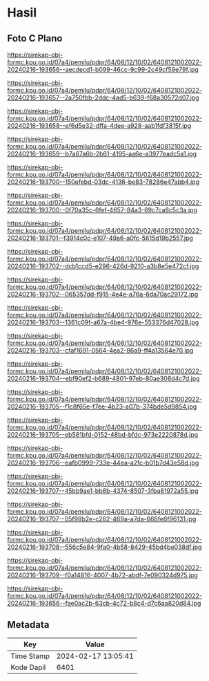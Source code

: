 # Hasil

## Foto C Plano

https://sirekap-obj-formc.kpu.go.id/07a4/pemilu/pdpr/64/08/12/10/02/6408121002022-20240216-193656--aecdecd1-b099-46cc-9c99-2c49cf59e79f.jpg

https://sirekap-obj-formc.kpu.go.id/07a4/pemilu/pdpr/64/08/12/10/02/6408121002022-20240216-193657--2a750fbb-2ddc-4ad5-b639-f68a30572d07.jpg

https://sirekap-obj-formc.kpu.go.id/07a4/pemilu/pdpr/64/08/12/10/02/6408121002022-20240216-193658--ef6d5e32-dffa-4dee-a928-aab1fdf3815f.jpg

https://sirekap-obj-formc.kpu.go.id/07a4/pemilu/pdpr/64/08/12/10/02/6408121002022-20240216-193659--b7a67a6b-2b61-4195-aa6e-a3977eadc5a1.jpg

https://sirekap-obj-formc.kpu.go.id/07a4/pemilu/pdpr/64/08/12/10/02/6408121002022-20240216-193700--150efebd-03dc-4136-be83-78286e47abb4.jpg

https://sirekap-obj-formc.kpu.go.id/07a4/pemilu/pdpr/64/08/12/10/02/6408121002022-20240216-193700--0f70a35c-6fef-4657-84a3-69c7ca8c5c3a.jpg

https://sirekap-obj-formc.kpu.go.id/07a4/pemilu/pdpr/64/08/12/10/02/6408121002022-20240216-193701--f3914c0c-e107-49a6-a0fc-5615d19b2557.jpg

https://sirekap-obj-formc.kpu.go.id/07a4/pemilu/pdpr/64/08/12/10/02/6408121002022-20240216-193702--dcb1ccd5-e296-426d-9210-a3b8e5e472cf.jpg

https://sirekap-obj-formc.kpu.go.id/07a4/pemilu/pdpr/64/08/12/10/02/6408121002022-20240216-193702--065357dd-f915-4e4e-a76a-6da70ac29172.jpg

https://sirekap-obj-formc.kpu.go.id/07a4/pemilu/pdpr/64/08/12/10/02/6408121002022-20240216-193703--1361c09f-a67a-4be4-976e-553376d47028.jpg

https://sirekap-obj-formc.kpu.go.id/07a4/pemilu/pdpr/64/08/12/10/02/6408121002022-20240216-193703--cfaf1691-0564-4ea2-86a9-ff4a13564e70.jpg

https://sirekap-obj-formc.kpu.go.id/07a4/pemilu/pdpr/64/08/12/10/02/6408121002022-20240216-193704--ebf90ef2-b689-4801-97eb-80ae306d4c7d.jpg

https://sirekap-obj-formc.kpu.go.id/07a4/pemilu/pdpr/64/08/12/10/02/6408121002022-20240216-193705--f1c8f65e-f7ee-4b23-a07b-374bde5d9854.jpg

https://sirekap-obj-formc.kpu.go.id/07a4/pemilu/pdpr/64/08/12/10/02/6408121002022-20240216-193705--eb581bfd-0152-48bd-bfdc-973e2220878d.jpg

https://sirekap-obj-formc.kpu.go.id/07a4/pemilu/pdpr/64/08/12/10/02/6408121002022-20240216-193706--eafb0999-733e-44ea-a2fc-b01b7d43e58d.jpg

https://sirekap-obj-formc.kpu.go.id/07a4/pemilu/pdpr/64/08/12/10/02/6408121002022-20240216-193707--45bb9ae1-bb8b-4374-8507-3fba81972a55.jpg

https://sirekap-obj-formc.kpu.go.id/07a4/pemilu/pdpr/64/08/12/10/02/6408121002022-20240216-193707--05f98b2e-c262-469a-a7da-666fe6f96131.jpg

https://sirekap-obj-formc.kpu.go.id/07a4/pemilu/pdpr/64/08/12/10/02/6408121002022-20240216-193708--556c5e84-9fa0-4b58-8429-45bd4be038df.jpg

https://sirekap-obj-formc.kpu.go.id/07a4/pemilu/pdpr/64/08/12/10/02/6408121002022-20240216-193709--f0a14816-4007-4b72-abdf-7e090324d975.jpg

https://sirekap-obj-formc.kpu.go.id/07a4/pemilu/pdpr/64/08/12/10/02/6408121002022-20240216-193656--fae0ac2b-63cb-4c72-b8c4-d7c6aa820d84.jpg


## Metadata

| Key        | Value               |
| ---------- | ------------------- |
| Time Stamp | 2024-02-17 13:05:41 |
| Kode Dapil | 6401                |



